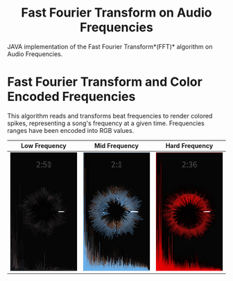 <h1 align="center"> Fast Fourier Transform on Audio Frequencies </h1>
JAVA implementation of the Fast Fourier Transform*(FFT)* algorithm on Audio Frequencies.

# Fast Fourier Transform and Color Encoded Frequencies
This algorithm reads and transforms beat frequencies to render colored spikes, representing a song's frequency at a given time.
Frequencies ranges have been encoded into RGB values.

Low Frequency              | Mid Frequency           | Hard Frequency
:-------------------------:|:-----------------------:|:-------------------------:
![](https://raw.githubusercontent.com/lipeeeee/FFT_AudioProcessing/main/imagens/826.jpeg)   |![](https://raw.githubusercontent.com/lipeeeee/FFT_AudioProcessing/main/imagens/3768.jpeg) |![](https://raw.githubusercontent.com/lipeeeee/FFT_AudioProcessing/main/imagens/1694.jpeg)
